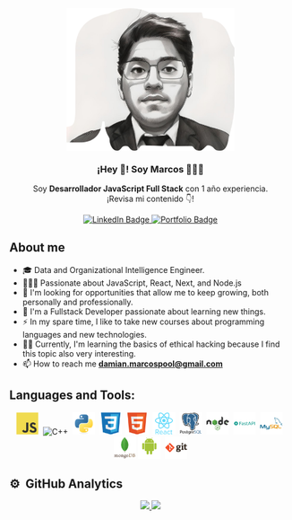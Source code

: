 <p align="center" width="500">
   <img align="center" width="300" src="https://raw.githubusercontent.com/marcosd59/marcosd59/main/img/Picture_2.png" />
   <h3 align="center">¡Hey 👋! Soy Marcos 👨🏻‍💻</h3>
</p>
<p align="center">Soy <strong>Desarrollador JavaScript Full Stack</strong> con 1 año experiencia.<br />¡Revisa mi contenido 👇!</p>
<!-- <p align="center">
   <a href="#" target="blank" style='margin-right:4px'>
    <img align="center" src="https://cdn.jsdelivr.net/npm/simple-icons@3.0.1/icons/twitch.svg" height="28px" width="28px" />
  </a>
   <a href="#" target="blank" style='margin-right:4px'>
    <img align="center" src="https://cdn.jsdelivr.net/npm/simple-icons@3.0.1/icons/youtube.svg"  height="28px" width="28px" />
  </a>
  <a href="#" target="blank">
    <img align="center" src="https://cdn.jsdelivr.net/npm/simple-icons@3.0.1/icons/instagram.svg"  height="28px" width="28px" />
  </a>
  <a href="#" target="blank">
    <img align="center" src="https://cdn.jsdelivr.net/npm/simple-icons@3.0.1/icons/twitter.svg"  height="28px" width="28px" />
  </a>
</p> -->

<div id="badges" align="center">
  <a href="https://www.linkedin.com/in/marcosd59/" target="_blank">
    <img src="https://img.shields.io/badge/LinkedIn-blue?logo=linkedin&logoColor=white&style=for-the-badge" alt="LinkedIn Badge"/>
  </a>
  <a href="#" target="_blank">
    <img src="https://img.shields.io/badge/Portfolio-black?logo=vercel&logoColor=white&style=for-the-badge" alt="Portfolio Badge"/>
  </a>
</div>

## About me

- 🎓 Data and Organizational Intelligence Engineer.
- 👨🏻‍💻 Passionate about JavaScript, React, Next, and Node.js
- 🔭 I'm looking for opportunities that allow me to keep growing, both personally and professionally.
- 🌱 I'm a Fullstack Developer passionate about learning new things.
- ⚡ In my spare time, I like to take new courses about programming languages and new technologies.
- 👨‍🏫 Currently, I'm learning the basics of ethical hacking because I find this topic also very interesting.
- 📫 How to reach me **damian.marcospool@gmail.com**

## Languages and Tools:

<div align="center">
  <img src="https://github.com/devicons/devicon/blob/master/icons/javascript/javascript-original.svg" title="JavaScript" alt="JavaScript" width="40"    height="40"/>&nbsp;
  <img src="https://upload.wikimedia.org/wikipedia/commons/thumb/1/18/ISO_C%2B%2B_Logo.svg/1822px-ISO_C%2B%2B_Logo.png" title="C++" alt="C++" width="35" height="40"/>&nbsp;
   <img src="https://github.com/devicons/devicon/blob/master/icons/python/python-original.svg" title="Python" alt="Python" width="40" height="40"/>&nbsp;
  <img src="https://github.com/devicons/devicon/blob/master/icons/css3/css3-original.svg"  title="CSS3" alt="CSS" width="40" height="40"/>&nbsp;
  <img src="https://github.com/devicons/devicon/blob/master/icons/html5/html5-original.svg" title="HTML5" alt="HTML" width="40" height="40"/>&nbsp;
  <img src="https://github.com/devicons/devicon/blob/master/icons/react/react-original-wordmark.svg" title="React" alt="React" width="40" height="40"/>&nbsp;
  <img src="https://github.com/devicons/devicon/blob/master/icons/postgresql/postgresql-original-wordmark.svg" title="PostgreSQL"  alt="PostgreSQL" width="40" height="40"/>&nbsp;
  <img src="https://github.com/devicons/devicon/blob/master/icons/nodejs/nodejs-original-wordmark.svg" title="NodeJS" alt="NodeJS" width="40" height="40"/>&nbsp;
  <img src="https://github.com/devicons/devicon/blob/master/icons/fastapi/fastapi-original-wordmark.svg" title="FastApi" alt="FastApi" width="40" height="40"/>&nbsp;
  <img src="https://github.com/devicons/devicon/blob/master/icons/mysql/mysql-original-wordmark.svg" title="MySQL"  alt="MySQL" width="40" height="40"/>&nbsp;
  <img src="https://github.com/devicons/devicon/blob/master/icons/mongodb/mongodb-original-wordmark.svg" title="MongoDB" **alt="MongoDB" width="40" height="40"/>
  <img src="https://github.com/devicons/devicon/blob/master/icons/android/android-original-wordmark.svg" title="Android" alt="Android" width="40" height="40"/>&nbsp;
  <img src="https://github.com/devicons/devicon/blob/master/icons/git/git-original-wordmark.svg" title="Git" **alt="Git" width="40" height="40"/>
</div>

## ⚙️ &nbsp;GitHub Analytics

<p align="center">
<a href="https://github.com/marcosd59">
  <img height="180em" src="https://github-readme-stats-eight-theta.vercel.app/api?username=marcosd59&show_icons=true&theme=default&include_all_commits=true&count_private=false"/>
  <img height="180em" src="https://github-readme-stats-eight-theta.vercel.app/api/top-langs/?username=marcosd59&layout=compact&langs_count=8&theme=default"/>
</a>
</p>
